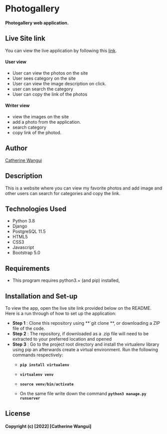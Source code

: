 # Photogallery


####  Photogallery web application.

## Live Site link
You can view the live application by following this [link]().

####  User view
* User can view the photos on the site
* User sees  category on the site
* User can view the image description on click.
* user can search the category
* User can copy the link of the photos


####  Writer view
* view the images on the site
* add a photo from the application.
* search category
* copy link of the photod.


## Author
[Catherine Wangui](https://github.com/)

## Description
This is a website where you can view my favorite photos and add image and other users can search for categories and copy the link.

## Technologies Used
* Python 3.8
* Django 
* PostgreSQL 11.5
* HTML5  
* CSS3
* Javascript
* Bootstrap 5.0

## Requirements
* This program requires python3.+ (and pip) installed,

## Installation and Set-up
To view the app, open the live site link provided below on the README.
Here is a run through of how to set up the application:
* **Step 1** : Clone this repository using **`git clone **, or downloading a ZIP file of the code.
* **Step 2** : The repository, if downloaded as a .zip file will need to be extracted to your preferred location and opened
* **Step 3** : Go to the project root directory and install the virtualenv library using pip an afterwards create a virtual environment. Run the following commands respectively:
    * **`pip install virtualenv`**
    * **`virtualenv venv`**
    * **`source venv/bin/activate`**
        
    * On the same file write down the command **`python3 manage.py runserver`** 

    



## License
#### Copyright (c) [2022] [Catherine Wangui]